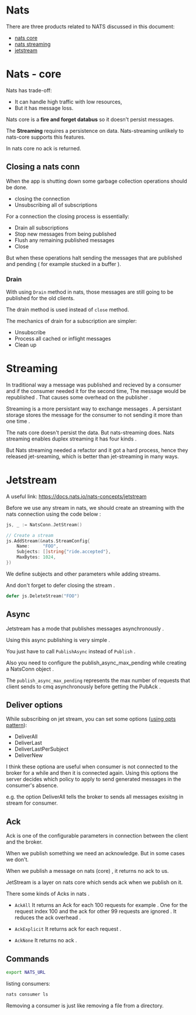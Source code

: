 # Nats

There are three products related to NATS discussed in this document:
- [nats core](https://github.com/parsaeisa/Notes/blob/main/Software%20engineering/Brokers/nats.md#nats---core)
- [nats streaming](https://github.com/parsaeisa/Notes/blob/main/Software%20engineering/Brokers/nats.md#streaming)
- [jetstream](https://github.com/parsaeisa/Notes/blob/main/Software%20engineering/Brokers/nats.md#jetstream)

# Nats - core

Nats has trade-off:
- It can handle high traffic with low resources,
- But it has message loss. 

Nats core is a **fire and forget databus** so it doesn't persist messages. 

The **Streaming** requires a persistence on data. Nats-streaming unlikely to nats-core supports this features.

In nats core no ack is returned.

## Closing a nats conn

When the app is shutting down some garbage collection operations should be done. 

- closing the connection
- Unsubscribing all of subscriptions 

For a connection the closing process is essentially:

- Drain all subscriptions
- Stop new messages from being published
- Flush any remaining published messages
- Close

But when these operations halt sending the messages that are published and pending ( for example stucked in a buffer ).

### Drain

With using `Drain` method in nats, those messages are still going to be published for the old clients.

The drain method is used instead of `close` method.

The mechanics of drain for a subscription are simpler:
- Unsubscribe
- Process all cached or inflight messages
- Clean up


# Streaming
In traditional way a message was published and recieved by a consumer and if the consumer needed it for the second time, The message would be republished . That causes some overhead on the publisher .

Streaming is a more persistant way to exchange messages . A persistant storage stores the message for the consumer to not sending it more than one time .

The nats core doesn't persist the data. But nats-streaming does.
Nats streaming enables duplex streaming it has four kinds .

But Nats streaming needed a refactor and it got a hard process, hence they released jet-sreaming, which is better than jet-streaming in many ways.

# Jetstream 

A useful link: https://docs.nats.io/nats-concepts/jetstream

Before we use any stream in nats, we should create an streaming with the nats connection using the code below : 
```go
js, _ := NatsConn.JetStream()

// Create a stream
js.AddStream(&nats.StreamConfig{
    Name:     "FOO",
    Subjects: []string{"ride.accepted"},
    MaxBytes: 1024,
})
```

We define subjects and other parameters while adding streams. 

And don't forget to defer closing the stream .
```go
defer js.DeleteStream("FOO")
```

## Async
Jetstream has a mode that publishes messages asynchronously .

Using this async publishing is very simple . 

You just have to call `PublishAsync` instead of `Publish` .

Also you need to configure the publish_async_max_pending while creating a NatsConn object . 

The `publish_async_max_pending` represents the max number of requests that client sends to cmq asynchronously before getting the PubAck . 

## Deliver options

While subscribing on jet stream, you can set some options ([using opts pattern](https://github.com/parsaeisa/Go_practice/blob/main/pattern/Opts.md)):

- DeliverAll
- DeliverLast
- DeliverLastPerSubject
- DeliverNew

I think these optiona are useful when consumer is not connected to the broker for a while and then it is connected again. Using this options the server decides which policy to apply to send generated messages in the consumer's absence.

e.g. the option DeliverAll tells the broker to sends all messages exisitng in stream for consumer.

## Ack 
Ack is one of the configurable parameters in connection between the client and the broker.

When we publish something we need an acknowledge. 
But in some cases we don't.

When we publish a message on nats (core) , it returns no ack to us.

JetStream is a layer on nats core which sends ack when we publish on it.

There some kinds of Acks in nats . 

- `AckAll` It returns an Ack for each 100 requests for example . One for the request index 100 and the ack for other 99 requests are ignored . It reduces the ack overhead . 

- `AckExplicit` It returns ack for each request . 

- `AckNone` It returns no ack .


## Commands

```bash
export NATS_URL
```

listing consumers: 
``` bash
nats consumer ls 
```

Removing a consumer is just like removing a file from a directory.